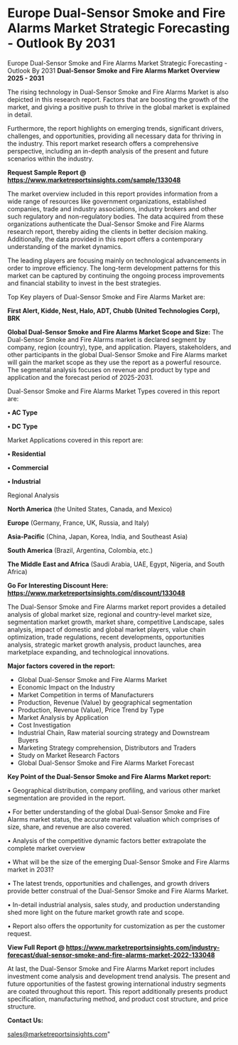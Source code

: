 # Europe Dual-Sensor Smoke and Fire Alarms Market Strategic Forecasting - Outlook By 2031
Europe Dual-Sensor Smoke and Fire Alarms Market Strategic Forecasting - Outlook By 2031
<Strong> Dual-Sensor Smoke and Fire Alarms Market Overview 2025 - 2031</strong>

The rising technology in Dual-Sensor Smoke and Fire Alarms Market is also depicted in this research report. Factors that are boosting the growth of the market, and giving a positive push to thrive in the global market is explained in detail.

Furthermore, the report highlights on emerging trends, significant drivers, challenges, and opportunities, providing all necessary data for thriving in the industry. This report market research offers a comprehensive perspective, including an in-depth analysis of the present and future scenarios within the industry.

<strong>Request Sample Report @ <a href=https://www.marketreportsinsights.com/sample/133048>https://www.marketreportsinsights.com/sample/133048</a></strong>

The market overview included in this report provides information from a wide range of resources like government organizations, established companies, trade and industry associations, industry brokers and other such regulatory and non-regulatory bodies. The data acquired from these organizations authenticate the Dual-Sensor Smoke and Fire Alarms research report, thereby aiding the clients in better decision making. Additionally, the data provided in this report offers a contemporary understanding of the market dynamics.

The leading players are focusing mainly on technological advancements in order to improve efficiency. The long-term development patterns for this market can be captured by continuing the ongoing process improvements and financial stability to invest in the best strategies.

Top Key players of Dual-Sensor Smoke and Fire Alarms Market are:

<strong>First Alert, Kidde, Nest, Halo, ADT, Chubb (United Technologies Corp), BRK</strong>

<strong><b>Global Dual-Sensor Smoke and Fire Alarms Market Scope and Size:</b></strong>
The Dual-Sensor Smoke and Fire Alarms market is declared segment by company, region (country), type, and application. Players, stakeholders, and other participants in the global Dual-Sensor Smoke and Fire Alarms market will gain the market scope as they use the report as a powerful resource. The segmental analysis focuses on revenue and product by type and application and the forecast period of 2025-2031.

Dual-Sensor Smoke and Fire Alarms Market Types covered in this report are:

<strong>• AC Type

• DC Type</strong>

Market Applications covered in this report are:

<strong>• Residential

• Commercial

• Industrial</strong> 

Regional Analysis

<strong>North America</strong> (the United States, Canada, and Mexico)

<strong>Europe</strong> (Germany, France, UK, Russia, and Italy)

<strong>Asia-Pacific</strong> (China, Japan, Korea, India, and Southeast Asia)

<strong>South America</strong> (Brazil, Argentina, Colombia, etc.)

<strong>The Middle East and Africa</strong> (Saudi Arabia, UAE, Egypt, Nigeria, and South Africa)

<strong>Go For Interesting Discount Here: <a href=https://www.marketreportsinsights.com/discount/133048>https://www.marketreportsinsights.com/discount/133048</a></strong>

The Dual-Sensor Smoke and Fire Alarms market report provides a detailed analysis of global market size, regional and country-level market size, segmentation market growth, market share, competitive Landscape, sales analysis, impact of domestic and global market players, value chain optimization, trade regulations, recent developments, opportunities analysis, strategic market growth analysis, product launches, area marketplace expanding, and technological innovations.

<strong><b>Major factors covered in the report:</b></strong>
<ul>
  <li>Global Dual-Sensor Smoke and Fire Alarms Market </li>
  <li>Economic Impact on the Industry</li>
  <li>Market Competition in terms of Manufacturers</li>
  <li>Production, Revenue (Value) by geographical segmentation</li>
  <li>Production, Revenue (Value), Price Trend by Type</li>
  <li>Market Analysis by Application</li>
  <li>Cost Investigation</li>
  <li>Industrial Chain, Raw material sourcing strategy and Downstream Buyers</li>
  <li>Marketing Strategy comprehension, Distributors and Traders</li>
  <li>Study on Market Research Factors</li>
  <li>Global Dual-Sensor Smoke and Fire Alarms Market Forecast</li>
</ul>

<strong><b>Key Point of the Dual-Sensor Smoke and Fire Alarms Market report:</b></strong>

• Geographical distribution, company profiling, and various other market segmentation are provided in the report.

• For better understanding of the global Dual-Sensor Smoke and Fire Alarms market status, the accurate market valuation which comprises of size, share, and revenue are also covered.

• Analysis of the competitive dynamic factors better extrapolate the complete market overview

• What will be the size of the emerging Dual-Sensor Smoke and Fire Alarms market in 2031?

• The latest trends, opportunities and challenges, and growth drivers provide better construal of the Dual-Sensor Smoke and Fire Alarms Market.

• In-detail industrial analysis, sales study, and production understanding shed more light on the future market growth rate and scope.

• Report also offers the opportunity for customization as per the customer request.

<strong><b>View Full Report @ <a href=https://www.marketreportsinsights.com/industry-forecast/dual-sensor-smoke-and-fire-alarms-market-2022-133048>https://www.marketreportsinsights.com/industry-forecast/dual-sensor-smoke-and-fire-alarms-market-2022-133048</a></b></strong>


At last, the Dual-Sensor Smoke and Fire Alarms Market report includes investment come analysis and development trend analysis. The present and future opportunities of the fastest growing international industry segments are coated throughout this report. This report additionally presents product specification, manufacturing method, and product cost structure, and price structure.

<strong>Contact Us:</strong>

sales@marketreportsinsights.com"
